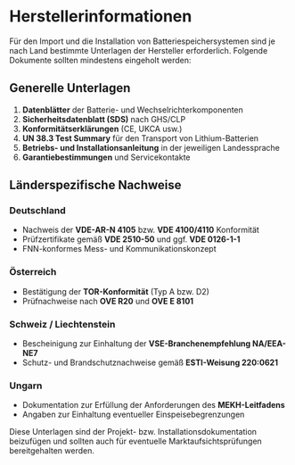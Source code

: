 # Herstellerinformationen

Für den Import und die Installation von Batteriespeichersystemen sind je nach Land bestimmte Unterlagen der Hersteller erforderlich. Folgende Dokumente sollten mindestens eingeholt werden:

## Generelle Unterlagen

1. **Datenblätter** der Batterie- und Wechselrichterkomponenten
2. **Sicherheitsdatenblatt (SDS)** nach GHS/CLP
3. **Konformitätserklärungen** (CE, UKCA usw.)
4. **UN 38.3 Test Summary** für den Transport von Lithium-Batterien
5. **Betriebs- und Installationsanleitung** in der jeweiligen Landessprache
6. **Garantiebestimmungen** und Servicekontakte

## Länderspezifische Nachweise

### Deutschland

* Nachweis der **VDE-AR-N 4105** bzw. **VDE 4100/4110** Konformität
* Prüfzertifikate gemäß **VDE 2510-50** und ggf. **VDE 0126-1-1**
* FNN-konformes Mess- und Kommunikationskonzept

### Österreich

* Bestätigung der **TOR-Konformität** (Typ A bzw. D2)
* Prüfnachweise nach **OVE R20** und **OVE E 8101**

### Schweiz / Liechtenstein

* Bescheinigung zur Einhaltung der **VSE-Branchenempfehlung NA/EEA-NE7**
* Schutz- und Brandschutznachweise gemäß **ESTI-Weisung 220:0621**

### Ungarn

* Dokumentation zur Erfüllung der Anforderungen des **MEKH-Leitfadens**
* Angaben zur Einhaltung eventueller Einspeisebegrenzungen

Diese Unterlagen sind der Projekt- bzw. Installationsdokumentation beizufügen und sollten auch für eventuelle Marktaufsichtsprüfungen bereitgehalten werden.
